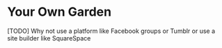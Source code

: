 # Your Own Garden

[TODO] Why not use a platform like Facebook groups or Tumblr or use a site builder like SquareSpace